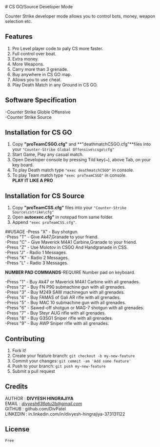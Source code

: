 <snippet>
  <content>
# CS GO/Source Developer Mode

Counter Strike developer mode allows you to control bots, money, weapon selection etc.

## Features

1. Pro Level player code to paly CS more faster.
2. Full control over boat.
3. Extra money.
4. More Weapons.
5. Carry more than 3 grenade.
6. Buy anywhere in CS GO map.
7. Allows you to use cheat.
8. Play Death Match in any Ground in CS GO.

## Software Specification

  -Counter Strike Globle Offensive<br />
  -Counter Strike Source

## Installation for CS GO

1. Copy **"proTeamCSGO.cfg"**  and **"deathmatchCSGO.cfg"**files into your
    `"Counter-Strike Global Offensive\csgo\cfg"`<br />
2. Start Game, Play any casual match.<br />
3. Open Developer console by pressing Tild key(~), above Tab, on your key board.<br />
4. To play Death match type `"exec deathmatchCSGO"` in console.<br />
5. To play Team match type `"exec proTeamCSGO"` in console.<br />
**PLAY IT LIKE A PRO**

## Installation for CS Source

1. Copy **"proTeamCSS.cfg"** files into your
  `"Counter-Strike Source\cstrike\cfg"`<br />
2. Open **autoexec.cfg"** in notepad from same folder.<br />
3. Append `"exec proTeamCSS.cfg"`.

##USAGE
-Press "X" - Buy shotgun.<br />
-Press "T" - Give Ak47,Granade to your friend.<br />
-Press "C" - Give Maverick M4A1 Carbine,Granade to your friend.<br />
-Press "Z" - Use Molotov in CSGO And Handgranade in CSS.<br />
-Press "J" - Radio 1 Messages.<br />
-Press "K" - Radio 2 Messages.<br />
-Press "L" - Radio 3 Messages.<br />

**NUMBER PAD COMMANDS**-REQUIRE Number pad on keyboard.<br />

-Press "1" - Buy Ak47 or Maverick M4A1 Carbine with all grenades.<br />
-Press "2" - Buy FN P90 submachine gun with all grenades.<br />
-Press "3" - Buy M249 SAW machinegun with all grenades.<br />
-Press "4" - Buy FAMAS of Gali AR rifle with all grenades.<br />
-Press "5" - Buy MAC 10 submachine gun with all grenades.<br />
-Press "6" - Sawed-off shotgun or MAG-7 shotgun with all grenades.<br />
-Press "7" - Buy Steyr AUG rifle with all grenades.<br />
-Press "8" - Buy G3SG1 Sniper rifle with all grenades.<br />
-Press "9" - Buy AWP Sniper rifle with all grenades.

## Contributing

1. Fork it!
2. Create your feature branch: `git checkout -b my-new-feature`
3. Commit your changes: `git commit -am 'Add some feature'`
4. Push to your branch: `git push my-new-feature`
5. Submit a pull request


## Credits

AUTHOR : **DIVYESH HINGRAJIYA**<br />
EMAIL : *divyesh636atu2b@gmail.com*<br />
GITHUB : github.com/DivPatel<br />
LINKEDIN : in.linkedin.com/in/divyesh-hingrajiya-373131122

## License
	Free

></content>
  <tabTrigger></tabTrigger>
</snippet>
